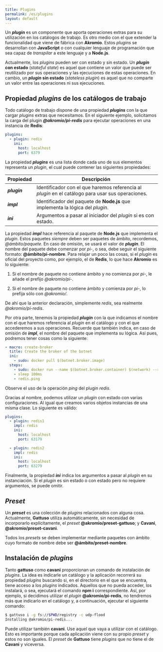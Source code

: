 ```yaml
---
title: Plugins
permalink: /es/plugins
layout: default
---
```


Un ***plugin*** es un componente que aporta operaciones extras para su utilización en los catálogos de trabajo.
Es otro medio con el que extender la funcionalidad que viene de fábrica con **Akromio**.
Estos *plugins* se desarrollan con **JavaScript** o con cualquier lenguaje de programación que sea capaz de *transpilar* a este lenguaje y a **Node.js**.

Actualmente, los *plugins* pueden ser con estado y sin estado.
Un ***plugin* con estado** (*stateful state*) es aquel que contiene un valor que puede ser reutilizado por sus operaciones y las ejecuciones de estas operaciones.
En cambio, un ***plugin* sin estado** (*stateless plugin*) es aquel que no comparte un valor entre las operaciones ni sus ejecuciones.

## Propiedad *plugins* de los catálogos de trabajo

Todo catálogo de trabajo dispone de una propiedad ***plugins*** con la que cargar *plugins* extras que necesitamos.
En el siguiente ejemplo, solicitamos la carga del plugin ***@akromio/pi-redis*** para ejecutar operaciones en una instancia de **Redis**:

```yaml
plugins:
  - plugin: redis
    ini:
      host: localhost
      port: 6379
```

La propiedad ***plugins*** es una lista donde cada uno de sus elementos representa un *plugin*, el cual puede contener las siguientes propiedades:

Propiedad | Descripción
-- | --
***plugin*** | Identificador con el que haremos referencia al *plugin* en el catálogo para usar sus operaciones.
***impl*** | Identificador del paquete de **Node.js** que implementa la lógica del *plugin*.
***ini*** | Argumentos a pasar al iniciador del *plugin* si es con estado.

La propiedad ***impl*** hace referencia al paquete de **Node.js** que implementa el *plugin*.
Estos paquetes *siempre* deben ser paquetes de ámbito, recordemos, *@ámbito/paquete*.
En caso de omisión, se usará el valor de ***plugin***.
El nombre del paquete debe comenzar por *pi-*, o sea, debe seguir el siguiente formato: **@ámbito/pi-nombre**.
Para relajar un poco las cosas, si el *plugin* es oficial del proyecto como, por ejemplo, el de **Redis**, lo que hace **Akromio** es lo siguiente:

1. Si el nombre de paquete no contiene ámbito y no comienza por *pi-*, le añade el prefijo *@akromio/pi-*.

2. Si el nombre de paquete no contiene ámbito y comienza por *pi-*, lo prefija sólo con *@akromio/*.

De ahí que la anterior declaración, simplemente *redis*, sea realmente *@akromio/pi-redis*.

Por otra parte, tenemos la propiedad ***plugin*** con la que indicamos el nombre con el que haremos referencia al *plugin* en el catálogo y con el que accederemos a sus operaciones.
Recuerde que también indica, en caso de omisión de ***impl***, el nombre del paquete que implementa su lógica.
Así pues, podremos tener cosas como la siguiente:

```yaml
- macro: create-broker
  title: Create the broker of the botnet
  ini:
    - sudo: docker pull $(botnet.broker.image)
  steps:
    - sudo: docker run --name $(botnet.broker.container) $(network) --rm -d -p 6379:6379 $(botnet.broker.image)
    - sleep 100ms
    - redis.ping
```

Observe el uso de la operación *ping* del plugin *redis*.

Gracias al nombre, podemos utilizar un *plugin* con estado con varias configuraciones.
Al igual que creamos varios objetos instancias de una misma clase.
Lo siguiente es válido:

```yaml
plugins:
  - plugin: redis1
    impl: redis
    ini:
      host: localhost
      port: 63179

  - plugin: redis2
    impl: redis
    ini:
      host: localhost
      port: 63279
```

Finalmente, la propiedad ***ini*** indica los argumentos a pasar al *plugin* en su instanciación.
Si el *plugin* es sin estado o con estado pero no requiere argumentos, se puede omitir.

## *Preset*

Un ***preset*** es una colección de *plugins* relacionados con alguna cosa.
Actualmente, **Gattuso** utiliza automáticamente, sin necesidad de incorporarlo explícitamente, el *preset* **@akromio/preset-gattuso**;
y **Cavani**, **@akromio/preset-cavani**.

Todos los *presets* se deben implementar mediante paquetes con ámbito cuyo formato de nombre debe ser **@ámbito/preset-nombre**.

## Instalación de *plugins*

Tanto **gattuso** como **cavani** proporcionan un comando de instalación de *plugins*.
La idea es indicarle un catálogo y la aplicación recorrerá su propiedad *plugins* buscando si, en el directorio en el que se encuentra, tiene acceso a los *plugins* indicados.
Aquellos que no pueda acceder, los instalará, o sea, ejecutará el comando **npm i** correspondiente.
Así, por ejemplo, si decidimos utilizar el *plugin* **@akromio/pi-redis**, no tendremos más que indicarlo en el catálogo y, a continuación, ejecutar el siguiente comando:

```bash
$ gattuso i -g fs://$PWD/registry -c udp-flood
Installing @akromio/pi-redis...
```

Puede utilizar también **cavani**.
Use aquel que vaya a utilizar con el catálogo.
Esto es importante porque cada aplicación viene con su propio *preset* y estos no son iguales.
El *preset* de **Gattuso** tiene *plugins* que no tiene el de **Cavani** y viceversa.
